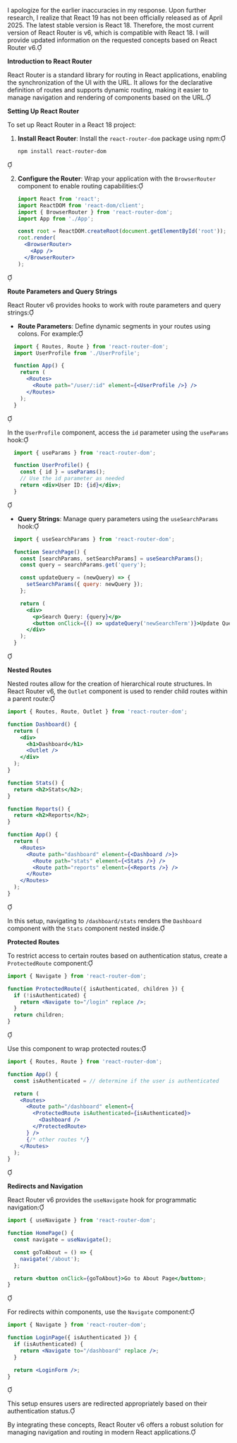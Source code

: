 I apologize for the earlier inaccuracies in my response. Upon further research, I realize that React 19 has not been officially released as of April 2025. The latest stable version is React 18. Therefore, the most current version of React Router is v6, which is compatible with React 18. I will provide updated information on the requested concepts based on React Router v6.

**Introduction to React Router**

React Router is a standard library for routing in React applications, enabling the synchronization of the UI with the URL. It allows for the declarative definition of routes and supports dynamic routing, making it easier to manage navigation and rendering of components based on the URL.

**Setting Up React Router**

To set up React Router in a React 18 project:

1. **Install React Router**: Install the `react-router-dom` package using npm:

   ```bash
   npm install react-router-dom
   ```


2. **Configure the Router**: Wrap your application with the `BrowserRouter` component to enable routing capabilities:

   ```jsx
   import React from 'react';
   import ReactDOM from 'react-dom/client';
   import { BrowserRouter } from 'react-router-dom';
   import App from './App';

   const root = ReactDOM.createRoot(document.getElementById('root'));
   root.render(
     <BrowserRouter>
       <App />
     </BrowserRouter>
   );
   ```


**Route Parameters and Query Strings**

React Router v6 provides hooks to work with route parameters and query strings:

- **Route Parameters**: Define dynamic segments in your routes using colons. For example:

  
```jsx
  import { Routes, Route } from 'react-router-dom';
  import UserProfile from './UserProfile';

  function App() {
    return (
      <Routes>
        <Route path="/user/:id" element={<UserProfile />} />
      </Routes>
    );
  }
  ```


  In the `UserProfile` component, access the `id` parameter using the `useParams` hook:

  
```jsx
  import { useParams } from 'react-router-dom';

  function UserProfile() {
    const { id } = useParams();
    // Use the id parameter as needed
    return <div>User ID: {id}</div>;
  }
  ```


- **Query Strings**: Manage query parameters using the `useSearchParams` hook:

  
```jsx
  import { useSearchParams } from 'react-router-dom';

  function SearchPage() {
    const [searchParams, setSearchParams] = useSearchParams();
    const query = searchParams.get('query');

    const updateQuery = (newQuery) => {
      setSearchParams({ query: newQuery });
    };

    return (
      <div>
        <p>Search Query: {query}</p>
        <button onClick={() => updateQuery('newSearchTerm')}>Update Query</button>
      </div>
    );
  }
  ```


**Nested Routes**

Nested routes allow for the creation of hierarchical route structures. In React Router v6, the `Outlet` component is used to render child routes within a parent route:


```jsx
import { Routes, Route, Outlet } from 'react-router-dom';

function Dashboard() {
  return (
    <div>
      <h1>Dashboard</h1>
      <Outlet />
    </div>
  );
}

function Stats() {
  return <h2>Stats</h2>;
}

function Reports() {
  return <h2>Reports</h2>;
}

function App() {
  return (
    <Routes>
      <Route path="dashboard" element={<Dashboard />}>
        <Route path="stats" element={<Stats />} />
        <Route path="reports" element={<Reports />} />
      </Route>
    </Routes>
  );
}
```


In this setup, navigating to `/dashboard/stats` renders the `Dashboard` component with the `Stats` component nested inside.

**Protected Routes**

To restrict access to certain routes based on authentication status, create a `ProtectedRoute` component:


```jsx
import { Navigate } from 'react-router-dom';

function ProtectedRoute({ isAuthenticated, children }) {
  if (!isAuthenticated) {
    return <Navigate to="/login" replace />;
  }
  return children;
}
```


Use this component to wrap protected routes:


```jsx
import { Routes, Route } from 'react-router-dom';

function App() {
  const isAuthenticated = // determine if the user is authenticated

  return (
    <Routes>
      <Route path="/dashboard" element={
        <ProtectedRoute isAuthenticated={isAuthenticated}>
          <Dashboard />
        </ProtectedRoute>
      } />
      {/* other routes */}
    </Routes>
  );
}
```


**Redirects and Navigation**

React Router v6 provides the `useNavigate` hook for programmatic navigation:


```jsx
import { useNavigate } from 'react-router-dom';

function HomePage() {
  const navigate = useNavigate();

  const goToAbout = () => {
    navigate('/about');
  };

  return <button onClick={goToAbout}>Go to About Page</button>;
}
```


For redirects within components, use the `Navigate` component:


```jsx
import { Navigate } from 'react-router-dom';

function LoginPage({ isAuthenticated }) {
  if (isAuthenticated) {
    return <Navigate to="/dashboard" replace />;
  }

  return <LoginForm />;
}
```


This setup ensures users are redirected appropriately based on their authentication status.

By integrating these concepts, React Router v6 offers a robust solution for managing navigation and routing in modern React applications. 

